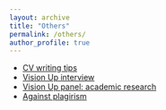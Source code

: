 ```yaml
---
layout: archive
title: "Others"
permalink: /others/
author_profile: true
---
```


- [CV writing tips](/cv-workshop)
- [Vision Up interview](https://youtu.be/M6lmdOlpbDk)
- [Vision Up panel: academic research](https://youtu.be/9bzZfwGc48o)
- [Against plagirism](http://pap.blog.ir/)
